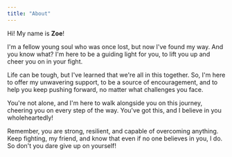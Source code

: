 ```yaml
---
title: "About"
---
```


Hi! My name is **Zoe**!

I'm a fellow young soul who was once lost, but now I've found my way. And you know what? I'm here to be a guiding light for you, to lift you up and cheer you on in your fight.

Life can be tough, but I've learned that we're all in this together. So, I'm here to offer my unwavering support, to be a source of encouragement, and to help you keep pushing forward, no matter what challenges you face.

You're not alone, and I'm here to walk alongside you on this journey, cheering you on every step of the way. You've got this, and I believe in you wholeheartedly!

Remember, you are strong, resilient, and capable of overcoming anything. Keep fighting, my friend, and know that even if no one believes in you, I do. So don't you dare give up on yourself!
